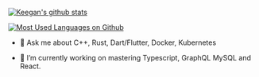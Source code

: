 [![Keegan's github stats](https://github-readme-stats.vercel.app/api?username=alexlekrow&show_icons=true&theme=radical&hide=stars,issues,contribs)](https://github.com/alexlekrow/alexlekrow)

[![Most Used Languages on Github](https://github-readme-stats.vercel.app/api/top-langs/?username=alexlekrow&theme=radical&layout=compact)](https://github.com/alexlekrow/alexlekrow)

- 💬 Ask me about C++, Rust, Dart/Flutter, Docker, Kubernetes

- 🌱 I’m currently working on mastering Typescript, GraphQL MySQL and React.

<!--
**alexlekrow/alexlekrow** is a ✨ _special_ ✨ repository because its `README.md` (this file) appears on your GitHub profile.

Here are some ideas to get you started:

- 🔭 I’m currently working on ...
- 🌱 I’m currently learning ...
- 👯 I’m looking to collaborate on ...
- 🤔 I’m looking for help with ...
- 💬 Ask me about ...
- 📫 How to reach me: ...
- 😄 Pronouns: ...
- ⚡ Fun fact: ...
-->

